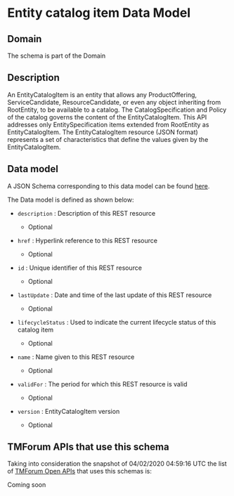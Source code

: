 # Entity catalog item Data Model

## Domain

The  schema is part of the  Domain

## Description

An EntityCatalogItem is an entity that allows any ProductOffering, ServiceCandidate, ResourceCandidate, or even any object inheriting from RootEntity, to be available to a catalog. The CatalogSpecification and Policy of the catalog governs the content of the EntityCatalogItem. This API addresses only EntitySpecification items extended from RootEntity as EntityCatalogItem.
The EntityCatalogItem resource (JSON format) represents a set of characteristics that define the values given by the EntityCatalogItem.

## Data model

A JSON Schema corresponding to this data model can be found
[here](https://github.com/tmforum-rand/schemas/blob/candidates/Common/EntityCatalogItem.schema.json).

The Data model is defined as shown below:

- `description` : Description of this REST resource

  - Optional


- `href` : Hyperlink reference to this REST resource

  - Optional


- `id` : Unique identifier of this REST resource

  - Optional


- `lastUpdate` : Date and time of the last update of this REST resource

  - Optional


- `lifecycleStatus` : Used to indicate the current lifecycle status of this catalog item

  - Optional


- `name` : Name given to this REST resource

  - Optional


- `validFor` : The period for which this REST resource is valid

  - Optional


- `version` : EntityCatalogItem version

  - Optional






## TMForum APIs that use this schema

Taking into consideration the snapshot of 04/02/2020 04:59:16 UTC the list of [TMForum Open APIs](https://www.tmforum.org/open-apis/) that uses this schemas is:

Coming soon